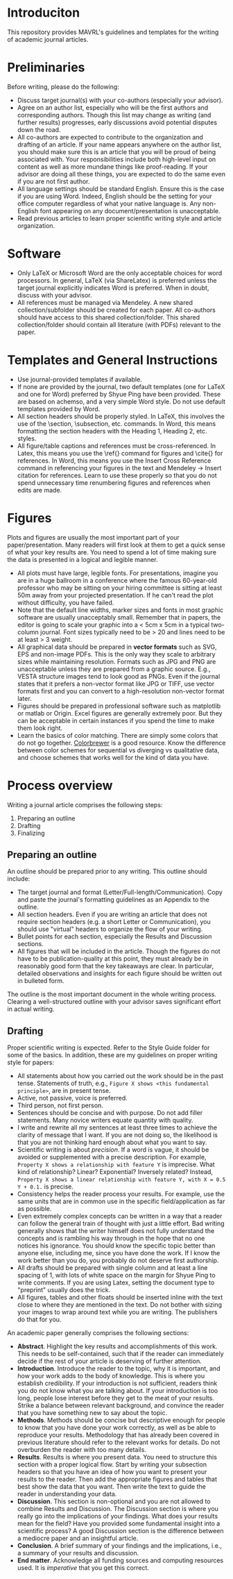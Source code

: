 # Introduciton

This repository provides MAVRL's guidelines and templates for the writing of academic journal articles.

# Preliminaries

Before writing, please do the following:

* Discuss target journal(s) with your co-authors (especially your advisor).
* Agree on an author list, especially who will be the first authors and corresponding authors. Though this list may change as writing (and further results) progresses, early discussions avoid potential disputes down the road.
* All co-authors are expected to contribute to the organization and drafting of an article. If your name appears anywhere on the author list, you should make sure this is an article that you will be proud of being associated with. Your responsibilities include both high-level input on content as well as more mundane things like proof-reading. If your advisor are doing all these things, you are expected to do the same even if you are not first author.
* All language settings should be standard English. Ensure this is the case if you are using Word. Indeed, English should be the setting for your office computer regardless of what your native language is. Any non-English font appearing on any document/presentation is unacceptable.
* Read previous articles to learn proper scientific writing style and article organization.

# Software

* Only LaTeX or Microsoft Word are the only acceptable choices for word processors. In general, LaTeX (via ShareLatex) is preferred unless the target journal explicitly indicates Word is preferred. When in doubt, discuss with your advisor.
* All references must be managed via Mendeley. A new shared collection/subfolder should be created for each paper. All co-authors should have access to this shared collection/folder. This shared collection/folder should contain all literature (with PDFs) relevant to the paper. 

# Templates and General Instructions

* Use journal-provided templates if available.
* If none are provided by the journal, two default templates (one for LaTeX and one for Word) preferred by Shyue Ping have been provided. These are based on achemso, and a very simple Word style. Do not use default templates provided by Word.
* All section headers should be properly styled. In LaTeX, this involves the use of the \section, \subsection, etc. commands. In Word, this means formatting the section headers with the Heading 1, Heading 2, etc. styles. 
* All figure/table captions and references must be cross-referenced. In Latex, this means you use the \ref{} command for figures and \cite{} for references. In Word, this means you use the Insert Cross Reference command in referencing your figures in the text and Mendeley -> Insert citation for references. Learn to use these properly so that you do not spend unnecessary time renumbering figures and references when edits are made.

# Figures

Plots and figures are usually the most important part of your paper/presentation. Many readers will first look at them to get a quick sense of what your key results are. You need to spend a lot of time making sure the data is presented in a logical and legible manner.

* All plots must have large, legible fonts. For presentations, imagine you are in a huge ballroom in a conference where the famous 60-year-old professor who may be sitting on your hiring committee is sitting at least 50m away from your projected presentation. If he can't read the plot without difficulty, you have failed.
* Note that the default line widths, marker sizes and fonts in most graphic software are usually unacceptably small. Remember that in papers, the editor is going to scale your graphic into a < 5cm x 5cm in a typical two-column journal. Font sizes typically need to be > 20 and lines need to be at least > 3 weight.
* All graphical data should be prepared in **vector formats** such as SVG, EPS and non-image PDFs. This is the only way they scale to arbitrary sizes while maintaining resolution. Formats such as JPG and PNG are unacceptable unless they are prepared from a graphic source. E.g., VESTA structure images tend to look good as PNGs. Even if the journal states that it prefers a non-vector format like JPG or TIFF, use vector formats first and you can convert to a high-resolution non-vector format later.
* Figures should be prepared in professional software such as matplotlib or matlab or Origin. Excel figures are generally extremely poor. But they can be acceptable in certain instances if you spend the time to make them look right.
* Learn the basics of color matching. There are simply some colors that do not go together. [Colorbrewer](http://colorbrewer2.org/) is a good resource. Know the difference between color schemes for sequential vs diverging vs qualitative data, and choose schemes that works well for the kind of data you have.

# Process overview

Writing a journal article comprises the following steps:

1. Preparing an outline
2. Drafting
3. Finalizing

## Preparing an outline

An outline should be prepared prior to any writing. This outline should include:
* The target journal and format (Letter/Full-length/Communication). Copy and paste the journal's formatting guidelines as an Appendix to the outline.
* All section headers. Even if you are writing an article that does not require section headers (e.g. a short Letter or Communication), you should use "virtual" headers to organize the flow of your writing.
* Bullet points for each section, especially the Results and Discussion sections.
* All figures that will be included in the article. Though the figures do not have to be publication-quality at this point, they must already be in reasonably good form that the key takeaways are clear. In particular, detailed observations and insights for each figure should be written out in bulleted form.

The outline is the most important document in the whole writing process. Clearing a well-structured outline with your advisor saves significant effort in actual writing. 

## Drafting

Proper scientific writing is expected. Refer to the Style Guide folder for some of the basics. In addition, these are my guidelines on proper writing style for papers:
* All statements about how you carried out the work should be in the past tense. Statements of truth, e.g., ```Figure X shows <this fundamental principle>```, are in present tense. 
* Active, not passive, voice is preferred.
* Third person, not first person.
* Sentences should be concise and with purpose. Do not add filler statements. Many novice writers equate quantity with quality. 
* I write and rewrite all my sentences at least three times to achieve the clarity of message that I want. If you are not doing so, the likelihood is that you are not thinking hard enough about what you want to say.
* Scientific writing is about *precision*. If a word is vague, it should be avoided or supplemented with a precise description. For example, ```Property X shows a relationship with feature Y``` is imprecise. What kind of relationship? Linear? Exponential? Inversely related? Instead, ```Property X shows a linear relationship with feature Y, with X = 0.5 Y + 0.1.``` is precise.
* Consistency helps the reader process your results. For example, use the same units that are in common use in the specific field/application as far as possible. 
* Even extremely complex concepts can be written in a way that a reader can follow the general train of thought with just a little effort. Bad writing generally shows that the writer himself does not fully understand the concepts and is rambling his way through in the hope that no one notices his ignorance. You should know the specific topic better than anyone else, including me, since you have done the work. If I know the work better than you do, you probably do not deserve first authorship.
* All drafts should be prepared with single column and at least a line spacing of 1, with lots of white space on the margin for Shyue Ping to write comments. If you are using Latex, setting the document type to "preprint" usually does the trick.
* All figures, tables and other floats should be inserted inline with the text close to where they are mentioned in the text. Do not bother with sizing your images to wrap around text while you are writing. The publishers do that for you. 

An academic paper generally comprises the following sections:

* **Abstract**. Highlight the key results and accomplishments of this work. This needs to be self-contained, such that if the reader can immediately decide if the rest of your article is deserving of further attention.
* **Introduction**. Introduce the reader to the topic, why it is important, and how your work adds to the body of knowledge. This is where you establish credibility. If your introduction is not sufficient, readers think you do not know what you are talking about. If your introduction is too long, people lose interest before they get to the meat of your results. Strike a balance between relevant background, and convince the reader that you have something new to say about the topic.
* **Methods**. Methods should be concise but descriptive enough for people to know that you have done your work correctly, as well as be able to reproduce your results. Methodology that has already been covered in previous literature should refer to the relevant works for details. Do not overburden the reader with too many details.
* **Results**. Results is where you present data. You need to structure this section with a proper logical flow. Start by writing your subsection headers so that you have an idea of how you want to present your results to the reader. Then add the appropriate figures and tables that best show the data that you want. Then write the text to guide the reader in understanding your data.
* **Discussion**. This section is non-optional and you are not allowed to combine Results and Discussion. The Discussion section is where you really go into the implications of your findings. What does your results mean for the field? Have you provided some fundamental insight into a scientific process? A good Discussion section is the difference between a mediocre paper and an insightful article.
* **Conclusion**. A brief summary of your findings and the implications, i.e., a summary of your results and discussion.
* **End matter**. Acknowledge all funding sources and computing resources used. It is *imperative* that you get this correct. 


